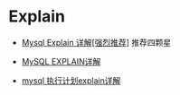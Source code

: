 Explain
========


- [Mysql Explain 详解[强烈推荐]](http://www.cnitblog.com/aliyiyi08/archive/2008/09/09/48878.html) 推荐四颗星

- [MySQL EXPLAIN详解](https://www.jianshu.com/p/ea3fc71fdc45)

- [mysql 执行计划explain详解](https://blog.csdn.net/u012410733/article/details/66472157)